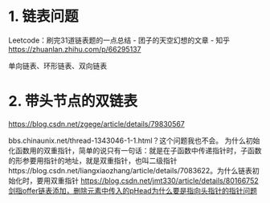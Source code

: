 




# 1. 链表问题


Leetcode：刷完31道链表题的一点总结 - 团子的天空幻想的文章 - 知乎
https://zhuanlan.zhihu.com/p/66295137



















单向链表、环形链表、双向链表






# 2. 带头节点的双链表
https://blog.csdn.net/zgege/article/details/79830567

bbs.chinaunix.net/thread-1343046-1-1.html？这个问题我也不会。
 为什么初始化函数用的双重指针，简单的说只有一句话：就是在子函数中传递指针时，子函数的形参要用指针的地址，就是双重指针，也叫二级指针https://blog.csdn.net/liangxiaozhang/article/details/7083622。为什么链表初始化时，要用双重指针
https://blog.csdn.net/jmt330/article/details/80166752剑指offer链表添加，删除元素中传入的pHead为什么要是指向头指针的指针问题













